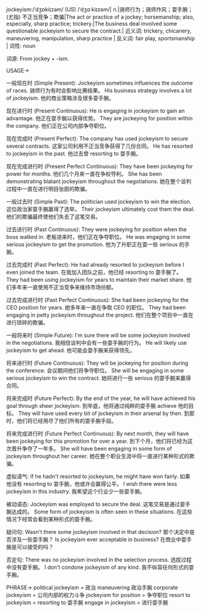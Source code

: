 jockeyism:/ˈdʒɒkiɪzəm/ (US) /ˈdʒɑːkiɪzəm/| n.|骑师行为；骑师作风；耍手腕；(尤指) 不正当竞争；欺骗|The act or practice of a jockey; horsemanship; also, especially, sharp practice; trickery.|The business deal involved some questionable jockeyism to secure the contract.| 近义词: trickery, chicanery, maneuvering, manipulation, sharp practice | 反义词: fair play, sportsmanship | 词性: noun

词源: From jockey + -ism.

USAGE->

一般现在时 (Simple Present):
Jockeyism sometimes influences the outcome of races.  骑师行为有时会影响比赛结果。
His business strategy involves a lot of jockeyism. 他的商业策略涉及很多耍手腕。

现在进行时 (Present Continuous):
He is engaging in jockeyism to gain an advantage. 他正在耍手腕以获得优势。
They are jockeying for position within the company. 他们正在公司内部争夺职位。

现在完成时 (Present Perfect):
The company has used jockeyism to secure several contracts.  这家公司利用不正当竞争获得了几份合同。
He has resorted to jockeyism in the past. 他过去曾 resorting to 耍手腕。

现在完成进行时 (Present Perfect Continuous):
They have been jockeying for power for months.  他们几个月来一直在争权夺利。
She has been demonstrating blatant jockeyism throughout the negotiations.  她在整个谈判过程中一直在进行明目张胆的欺骗。


一般过去时 (Simple Past):
The politician used jockeyism to win the election.  这位政治家耍手腕赢得了选举。
Their jockeyism ultimately cost them the deal. 他们的欺骗最终使他们失去了这笔交易。


过去进行时 (Past Continuous):
They were jockeying for position when the boss walked in.  老板进来时，他们正在争夺职位。
He was engaging in some serious jockeyism to get the promotion. 他为了升职正在耍一些 serious 的手腕。


过去完成时 (Past Perfect):
He had already resorted to jockeyism before I even joined the team. 在我加入团队之前，他已经 resorting to 耍手腕了。
They had been using jockeyism for years to maintain their market share. 他们多年来一直使用不正当竞争来维持市场份额。


过去完成进行时 (Past Perfect Continuous):
She had been jockeying for the CEO position for years. 她多年来一直在争取 CEO 的职位。
They had been engaging in petty jockeyism throughout the project.  他们在整个项目中一直在进行琐碎的欺骗。


一般将来时 (Simple Future):
I'm sure there will be some jockeyism involved in the negotiations. 我相信谈判中会有一些耍手腕的行为。
He will likely use jockeyism to get ahead. 他可能会耍手腕来获得领先。


将来进行时 (Future Continuous):
They will be jockeying for position during the conference. 会议期间他们将争夺职位。
She will be engaging in some serious jockeyism to win the contract. 她将进行一些 serious 的耍手腕来赢得合同。


将来完成时 (Future Perfect):
By the end of the year, he will have achieved his goal through sheer jockeyism. 到年底，他将通过纯粹的耍手腕 achieve 他的目标。
They will have used every bit of jockeyism in their arsenal by then. 到那时，他们将已经用尽了他们所有的耍手腕手段。


将来完成进行时 (Future Perfect Continuous):
By next month, they will have been jockeying for this promotion for over a year. 到下个月，他们将已经为这次晋升争夺了一年多。
She will have been engaging in some form of jockeyism throughout her career.  她在整个职业生涯中将一直进行某种形式的欺骗。



虚拟语气:
If he hadn't resorted to jockeyism, he might have won fairly. 如果他没有 resorting to 耍手腕，他或许会赢得公平。
I wish there were less jockeyism in this industry. 我希望这个行业少一些耍手腕。


被动语态:
Jockeyism was employed to secure the deal.  这笔交易是通过耍手腕达成的。
Some form of jockeyism is often seen in these situations. 在这些情况下经常会看到某种形式的耍手腕。


疑问句:
Wasn't there some jockeyism involved in that decision?  那个决定中是否涉及一些耍手腕？
Is jockeyism ever acceptable in business?  在商业中耍手腕是可以接受的吗？



否定句:
There was no jockeyism involved in the selection process.  选拔过程中没有耍手腕。
I don't condone jockeyism of any kind. 我不纵容任何形式的耍手腕。



PHRASE->
political jockeyism = 政治 maneuvering 政治手腕
corporate jockeyism = 公司内部的权力斗争
jockeyism for position = 争夺职位
resort to jockeyism = resorting to 耍手腕
engage in jockeyism =  进行耍手腕
